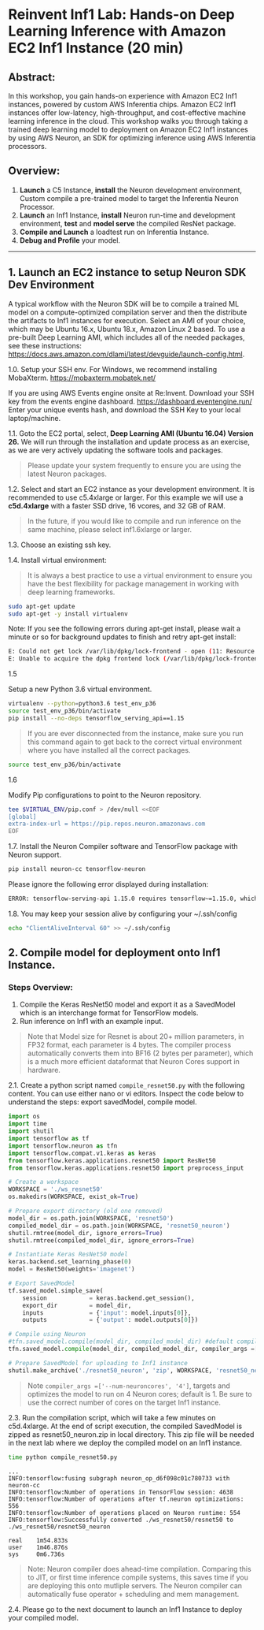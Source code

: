 # Reinvent Inf1 Lab: Hands-on Deep Learning Inference with Amazon EC2 Inf1 Instance (20 min)

## Abstract:

In this workshop, you gain hands-on experience with Amazon EC2 Inf1 instances, powered by custom AWS Inferentia chips. Amazon EC2 Inf1 instances offer low-latency, high-throughput, and cost-effective machine learning inference in the cloud. This workshop walks you through taking a trained deep learning model to deployment on Amazon EC2 Inf1 instances by using AWS Neuron, an SDK for optimizing inference using AWS Inferentia processors.


## Overview:

1. **Launch** a C5 Instance, **install** the Neuron development environment, Custom compile a pre-trained model to target the Inferentia Neuron Processor.
2. **Launch** an Inf1 Instance, **install** Neuron run-time and development environment, **test** and **model serve** the compiled ResNet package.
3. **Compile and Launch** a loadtest run on Inferentia Instance.
4. **Debug and Profile** your model.


----------

## 1. Launch an EC2 instance to setup Neuron SDK Dev Environment

A typical workflow with the Neuron SDK will be to compile a trained ML model on a compute-optimized compilation server and then the distribute the artifacts to Inf1 instances for execution.  Select an AMI of your choice, which may be Ubuntu 16.x, Ubuntu 18.x, Amazon Linux 2 based. To use a pre-built Deep Learning AMI, which includes all of the needed packages, see these instructions: https://docs.aws.amazon.com/dlami/latest/devguide/launch-config.html.

1.0. Setup your SSH env.  For Windows, we recommend installing MobaXterm. https://mobaxterm.mobatek.net/

If you are using AWS Events engine onsite at Re:Invent. Download your SSH key from the events engine dashboard.  https://dashboard.eventengine.run/ Enter your unique events hash, and download the SSH Key to your local laptop/machine.


1.1. Goto the EC2 portal, select, **Deep Learning AMI (Ubuntu 16.04) Version 26.**  We will run through the installation and update process as an exercise, as we are very actively updating the software tools and packages.
>Please update your system frequently to ensure you are using the latest Neuron packages.

1.2. Select and start an EC2 instance as your development environment.
It is recommended to use c5.4xlarge or larger. For this example we will use a **c5d.4xlarge** with a faster SSD drive, 16 vcores, and 32 GB of RAM.

>In the future, if you would like to compile and run inference on the same machine, please select inf1.6xlarge or larger.


1.3. Choose an existing ssh key.


1.4.
Install virtual environment:
> It is always a best practice to use a virtual environment to ensure you have the best flexibility for package management in working with deep learning frameworks.
```bash
sudo apt-get update
sudo apt-get -y install virtualenv
```

Note: If you see the following errors during apt-get install, please wait a minute or so for background updates to finish and retry apt-get install:

```bash
E: Could not get lock /var/lib/dpkg/lock-frontend - open (11: Resource temporarily unavailable)
E: Unable to acquire the dpkg frontend lock (/var/lib/dpkg/lock-frontend), is another process using it?
```

1.5

Setup a new Python 3.6 virtual environment.

```bash
virtualenv --python=python3.6 test_env_p36
source test_env_p36/bin/activate
pip install --no-deps tensorflow_serving_api==1.15
```
> If you are ever disconnected from the instance, make sure you run this command again to get back to the correct virtual environment where you have installed all the correct packages.


```bash
source test_env_p36/bin/activate
```

1.6

Modify Pip configurations to point to the Neuron repository.
```bash
tee $VIRTUAL_ENV/pip.conf > /dev/null <<EOF
[global]
extra-index-url = https://pip.repos.neuron.amazonaws.com
EOF
```


1.7. Install the Neuron Compiler software and TensorFlow package with Neuron support.

```bash
pip install neuron-cc tensorflow-neuron
```
Please ignore the following error displayed during installation:
```bash
ERROR: tensorflow-serving-api 1.15.0 requires tensorflow~=1.15.0, which is not installed.
```

1.8. You may keep your session alive by configuring your ~/.ssh/config
```bash
echo "ClientAliveInterval 60" >> ~/.ssh/config
```

## 2.  Compile model for deployment onto Inf1 Instance.

### Steps Overview:

1. Compile the Keras ResNet50 model and export it as a SavedModel which is an interchange format for TensorFlow models.
2. Run inference on Inf1 with an example input.

>Note that Model size for Resnet is about 20+ million parameters, in FP32 format, each parameter is 4 bytes.  The compiler process automatically converts them into BF16 (2 bytes per parameter), which is a much more efficient dataformat that Neuron Cores support in hardware.

2.1. Create a python script named `compile_resnet50.py` with the following content. You can use either nano or vi editors.
Inspect the code below to understand the steps: export savedModel, compile model.

```python
import os
import time
import shutil
import tensorflow as tf
import tensorflow.neuron as tfn
import tensorflow.compat.v1.keras as keras
from tensorflow.keras.applications.resnet50 import ResNet50
from tensorflow.keras.applications.resnet50 import preprocess_input

# Create a workspace
WORKSPACE = './ws_resnet50'
os.makedirs(WORKSPACE, exist_ok=True)

# Prepare export directory (old one removed)
model_dir = os.path.join(WORKSPACE, 'resnet50')
compiled_model_dir = os.path.join(WORKSPACE, 'resnet50_neuron')
shutil.rmtree(model_dir, ignore_errors=True)
shutil.rmtree(compiled_model_dir, ignore_errors=True)

# Instantiate Keras ResNet50 model
keras.backend.set_learning_phase(0)
model = ResNet50(weights='imagenet')

# Export SavedModel
tf.saved_model.simple_save(
    session            = keras.backend.get_session(),
    export_dir         = model_dir,
    inputs             = {'input': model.inputs[0]},
    outputs            = {'output': model.outputs[0]})

# Compile using Neuron
#tfn.saved_model.compile(model_dir, compiled_model_dir) #default compiles to 1 neuron core.
tfn.saved_model.compile(model_dir, compiled_model_dir, compiler_args =['--num-neuroncores', '4']) # compile to 4 neuron cores.

# Prepare SavedModel for uploading to Inf1 instance
shutil.make_archive('./resnet50_neuron', 'zip', WORKSPACE, 'resnet50_neuron')
```

> Note `compiler_args =['--num-neuroncores', '4']`, targets and optimizes the model to run on 4 Neuron cores; default is 1. Be sure to use the correct number of cores on the target Inf1 instance.


2.3. Run the compilation script, which will take a few minutes on c5d.4xlarge. At the end of script execution, the compiled SavedModel is zipped as resnet50_neuron.zip in local directory. This zip file will be needed in the next lab where we deploy the compiled model on an Inf1 instance.

```bash
time python compile_resnet50.py  
```
```
...
INFO:tensorflow:fusing subgraph neuron_op_d6f098c01c780733 with neuron-cc
INFO:tensorflow:Number of operations in TensorFlow session: 4638
INFO:tensorflow:Number of operations after tf.neuron optimizations: 556
INFO:tensorflow:Number of operations placed on Neuron runtime: 554
INFO:tensorflow:Successfully converted ./ws_resnet50/resnet50 to ./ws_resnet50/resnet50_neuron

real    1m54.833s
user    1m46.876s
sys     0m6.736s
```

>Note: Neuron compiler does ahead-time compilation. Comparing this to JIT, or first time inference compile systems, this saves time if you are deploying this onto mutliple servers. The Neuron compiler can automatically fuse operator + scheduling and mem management.

2.4. Please go to the next document to launch an Inf1 Instance to deploy your compiled model.
